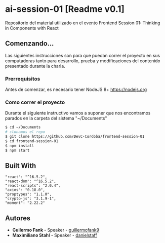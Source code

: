 # ai-session-01 [Readme v0.1]
Repositorio del material utilizado en el evento Frontend Session 01: Thinking in Components with React

## Comenzando...

Las siguientes instrucciones son para que puedan correr el proyecto en sus computadoras tanto para desarrollo, prueba y modificaciones del contenido presentado durante la charla. 

### Prerrequisitos

Antes de comenzar, es necesario tener NodeJS 8+ https://nodejs.org

### Como correr el proyecto

Durante el siguiente instructivo vamos a suponer que nos encontramos parados en la carpeta del sistema "~/Documents"

``` sh
$ cd ~/Documents
# clonamos el repo
$ git clone https://github.com/DevC-Cordoba/frontend-session-01
$ cd frontend-session-01
$ npm install
$ npm start
```

## Built With
    "react": "^16.5.2",
    "react-dom": "^16.5.2",
    "react-scripts": "2.0.4",
    "axios": "0.18.0",
    "proptypes": "1.1.0",
    "crypto-js": "3.1.9-1",
    "moment": "2.22.2"

## Autores

* **Guilermo Fank** - Speaker - [guillermofank9](https://github.com/guillermofank9)
* **Maximiliano Stahl** - Speaker - [danielstaff](https://github.com/maxistahl)
